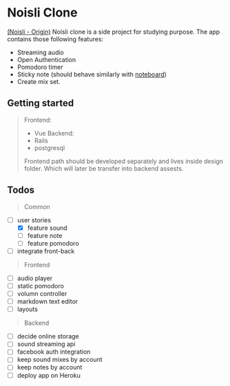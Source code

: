 # Noisli Clone

[(Noisli - Origin)](https://www.noisli.com/)
Noisli clone is a side project for studying purpose.
The app contains those following features:
- Streaming audio
- Open Authentication
- Pomodoro timer
- Sticky note (should behave similarly with [noteboard](https://www.noteboardapp.com/))
- Create mix set.

## Getting started

> Frontend:
> - Vue
> Backend:
> - Rails
> - postgresql
>
> Frontend path should be developed separately and lives inside design folder.
> Which will later be transfer into backend assests.

## Todos

> Common

- [ ] user stories
  - [x] feature sound
  - [ ] feature note
  - [ ] feature pomodoro
- [ ] integrate front-back

> Frontend

- [ ] audio player
- [ ] static pomodoro
- [ ] volumn controller
- [ ] markdown text editor
- [ ] layouts

> Backend

- [ ] decide online storage
- [ ] sound streaming api
- [ ] facebook auth integration
- [ ] keep sound mixes by account
- [ ] keep notes by account
- [ ] deploy app on Heroku
